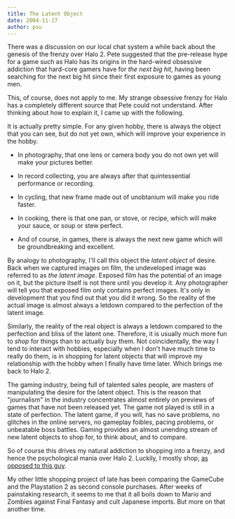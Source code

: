 ```yaml
---
title: The Latent Object
date: 2004-11-17
author: psu
---
```


There was a discussion on our local chat system a while back about the genesis of the frenzy over Halo 2. Pete suggested that the pre-release hype for a game such as Halo has its origins in the hard-wired obsessive addiction that hard-core gamers have for <em>the next big hit</em>, having been searching for the next big hit since their first exposure to games as young men.

This, of course, does not apply to me. My strange obsessive frenzy for Halo has a completely different source that Pete could not understand. After thinking about how to explain it, I came up with the following.

It is actually pretty simple. For any given hobby, there is always the object that you can see, but do not yet own, which will improve your experience in the hobby.

* In photography, that one lens or camera body you do not own yet will make your pictures better.

* In record collecting, you are always after that quintessential performance or recording.

* In cycling, that new frame made out of unobtanium will make you ride faster.

* In cooking, there is that one pan, or stove, or recipe, which will make your sauce, or soup or stew perfect.

* And of course, in games, there is always the next new game which will be groundbreaking and excellent.

By analogy to photography, I'll call this object the <em>latent object</em> of desire. Back when we captured images on film, the undeveloped image was referred to as <em>the latent image</em>. Exposed film has the potential of an image on it, but the picture itself is not there until you develop it. Any photographer will tell you that exposed film only contains perfect images. It's only in development that you find out that you did it wrong. So the reality of the actual image is almost always a letdown compared to the perfection of the latent image.

Similarly, the reality of the real object is always a letdown compared to the perfection and bliss of the latent one. Therefore, it is usually much more fun to <em>shop</em> for things than to actually buy them.  Not coincidentally, the way I tend to interact with hobbies, especially when I don't have much time to really do them, is in shopping for latent objects that will improve my relationship with the hobby when I finally have time later. Which brings me back to Halo 2.

The gaming industry, being full of talented sales people, are masters of manipulating the desire for the latent object. This is the reason that "journalism" in the industry concentrates almost entirely on previews of games that have not been released yet. The game not played is still in a state of perfection. The latent game, if you will, has no save problems, no glitches in the online servers, no gameplay foibles, pacing problems, or unbeatable boss battles. Gaming provides an almost unending stream of new latent objects to shop for, to think about, and to compare. 

So of course this drives my natural addiction to shopping into a frenzy, and hence the psychological mania over Halo 2. Luckily, I mostly shop, <a href="http://www.ology.org">as opposed to this guy</a>.

My other little shopping project of late has been comparing the GameCube and the Playstation 2 as second console purchases. After weeks of painstaking research, it seems to me that it all boils down to Mario and Zombies against Final Fantasy and cult Japanese imports. But more on that another time.